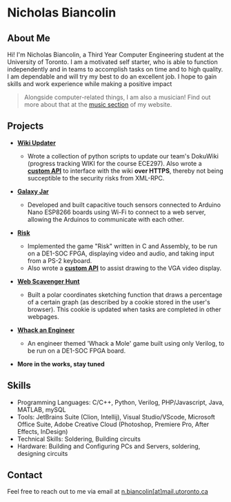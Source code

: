 # Nicholas Biancolin

## About Me
Hi! I'm Nicholas Biancolin, a Third Year Computer Engineering student at the University of Toronto. I am a motivated self starter, who is able to function independently and in teams to accomplish tasks on time and to high quality. I am dependable and will try my best to do an excellent job.  I hope to gain skills and work experience while making a positive impact

> Alongside computer-related things, I am also a musician! Find out more about that at the [music section](./music/) of my website.

## Projects
- [**Wiki Updater**](https://github.com/nbiancolin/wiki-updater)
  - Wrote a collection of python scripts to update our team's DokuWiki (progress tracking WIKI for the course ECE297).
  Also wrote a [**custom API**](https://github.com/nbiancolin/dokuwiki-https) to interface with the wiki **over HTTPS**, thereby not being succeptible to the security risks from XML-RPC.
- [**Galaxy Jar**](./GalaxyJar/)
  - Developed and built capacitive touch sensors connected to Arduino Nano ESP8266 boards using Wi-Fi to connect to a web server, allowing the Arduinos to communicate with each other.
- [**Risk**](https://github.com/ericliu4/ECE243-Risk)
  - Implemented the game "Risk" written in C and Assembly, to be run on a DE1-SOC FPGA, displaying video and audio, and taking input from a PS-2 keyboard.
  - Also wrote a [**custom API**](https://github.com/nbiancolin/DE1SOC-VideoApi) to assist drawing to the VGA video display.
- [**Web Scavenger Hunt**](./Christmas2024)
  - Built a polar coordinates sketching function that draws a percentage of a certain graph (as described by a cookie stored in the user's browser). This cookie is updated when tasks are completed in other webpages.
- [**Whack an Engineer**](https://github.com/nbiancolin/whack-an-engineer)
  - An engineer themed 'Whack a Mole' game built using only Verilog, to be run on a DE1-SOC FPGA board.


- **More in the works, stay tuned**

## Skills
- Programming Languages: C/C++, Python, Verilog, PHP/Javascript, Java, MATLAB, mySQL
- Tools: JetBrains Suite (Clion, Intellij), Visual Studio/VScode, Microsoft Office Suite, Adobe Creative Cloud (Photoshop, Premiere Pro, After Effects, InDesign)
- Technical Skills: Soldering, Building circuits
- Hardware: Building and Configuring PCs and Servers, soldering, designing circuits

## Contact
Feel free to reach out to me via email at [n.biancolin[at]mail.utoronto.ca](mailto:n.biancolin@mail.utoronto.ca)
